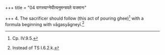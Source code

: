 +++
title = "04 वागस्याग्नेयीत्यनुमन्त्रयते यजमानः"

+++
4. The sacrificer should follow (this act of pouring ghee)[^1] with a formula beginning with vāgasyāgneyī.[^2]  


[^1]: Cp. IV.9.5.  

[^2]: Instead of TS I.6.2.k.
